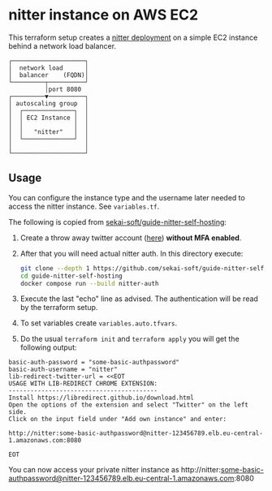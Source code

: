 # nitter instance on AWS EC2

This terraform setup creates a [nitter deployment](https://github.com/zedeus/nitter) on a simple EC2 instance behind a network load balancer.

```
┌────────────────────┐
│  network load      │
│  balancer    (FQDN)│
└─────────┬──────────┘
          │port 8080  
┌─────────▼──────────┐
│ autoscaling group  │
│  ┌──────────────┐  │
│  │ EC2 Instance │  │
│  │              │  │
│  │   "nitter"   │  │
│  └──────────────┘  │
│                    │
└────────────────────┘
```

## Usage

You can configure the instance type and the username later needed to access the nitter instance.
See  `variables.tf`.

The following is copied from [sekai-soft/guide-nitter-self-hosting](https://github.com/sekai-soft/guide-nitter-self-hosting/blob/master/docs/i-only-want-a-nitter-instance.md):

1. Create a throw away twitter account ([here](https://twitter.com/i/flow/signup)) **without MFA enabled**.

2. After that you will need actual nitter auth. In this directory execute:

   ```sh
   git clone --depth 1 https://github.com/sekai-soft/guide-nitter-self-hosting 
   cd guide-nitter-self-hosting
   docker compose run --build nitter-auth
   ```

3. Execute the last "echo" line as advised. The authentication will be read by the terraform setup.

4. To set variables create `variables.auto.tfvars`.

5. Do the usual `terraform init` and `terraform apply` you will get the following output:

```
basic-auth-password = "some-basic-authpassword"
basic-auth-username = "nitter"
lib-redirect-twitter-url = <<EOT
USAGE WITH LIB-REDIRECT CHROME EXTENSION:
-----------------------------------------
Install https://libredirect.github.io/download.html
Open the options of the extension and select "Twitter" on the left side.
Click on the input field under "Add own instance" and enter:

http://nitter:some-basic-authpassword@nitter-123456789.elb.eu-central-1.amazonaws.com:8080

EOT
```

You can now access your private nitter instance as http://nitter:some-basic-authpassword@nitter-123456789.elb.eu-central-1.amazonaws.com:8080
